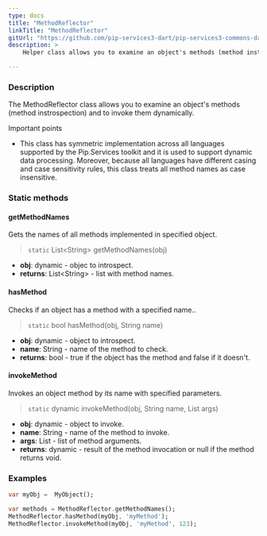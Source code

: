 ```yaml
---
type: docs
title: "MethodReflector"
linkTitle: "MethodReflector"
gitUrl: "https://github.com/pip-services3-dart/pip-services3-commons-dart"
description: >
    Helper class allows you to examine an object's methods (method instrospection) and to invoke them dynamically.

---
```


### Description

The MethodReflector class allows you to examine an object's methods (method instrospection) and to invoke them dynamically.

Important points

- This class has symmetric implementation across all languages supported by the Pip.Services toolkit and it is used to support dynamic data processing. Moreover, because all languages have different casing and case sensitivity rules, this class treats all method names as case insensitive.

### Static methods

#### getMethodNames
Gets the names of all methods implemented in specified object.

> `static` List\<String\> getMethodNames(obj)

- **obj**: dynamic - objec to introspect.
- **returns**: List\<String\> - list with method names.

#### hasMethod
Checks if an object has a method with a specified name..

> `static` bool hasMethod(obj, String name)

- **obj**: dynamic - object to introspect.
- **name**: String - name of the method to check.
- **returns**: bool - true if the object has the method and false if it doesn't.

#### invokeMethod
Invokes an object method by its name with specified parameters.

> `static` dynamic invokeMethod(obj, String name, List args)

- **obj**: dynamic - object to invoke.
- **name**: String - name of the method to invoke.
- **args**: List - list of method arguments.
- **returns**: dynamic - result of the method invocation or null if the method returns void.

### Examples

```dart
var myObj =  MyObject();

var methods = MethodReflector.getMethodNames();
MethodReflector.hasMethod(myObj, 'myMethod');
MethodReflector.invokeMethod(myObj, 'myMethod', 123);

```
